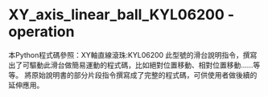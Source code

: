 # XY_axis_linear_ball_KYL06200 - operation
本Python程式碼參照：XY軸直線滾珠:KYL06200 此型號的滑台說明指令，撰寫出了可驅動此滑台做簡易運動的程式碼，比如絕對位置移動、相對位置移動......等等。
將原始說明書的部分片段指令撰寫成了完整的程式碼，可供使用者做後續的延伸應用。
